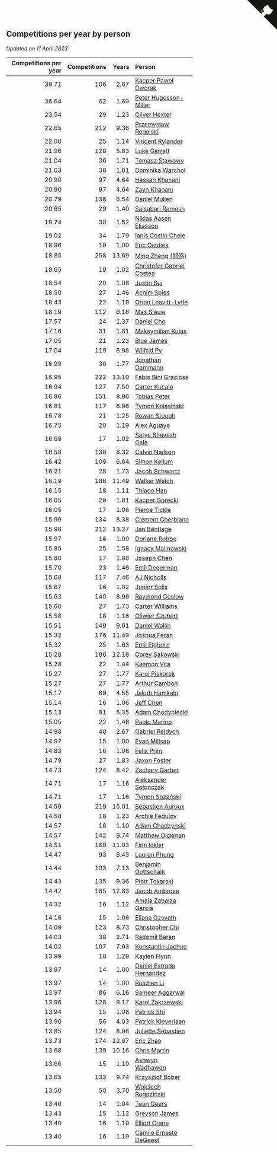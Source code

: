 ## Competitions per year by person

*Updated on 11 April 2023*

| Competitions per year | Competitions | Years | Person |
| ---: | ---: | ---: | :--- |
| 39.71 | 106 | 2.67 | [Kacper Paweł Dworak](https://www.worldcubeassociation.org/persons/2020DWOR01) |
| 36.64 | 62 | 1.69 | [Peter Hugosson-Miller](https://www.worldcubeassociation.org/persons/2021HUGO01) |
| 23.54 | 29 | 1.23 | [Oliver Hexter](https://www.worldcubeassociation.org/persons/2022HEXT01) |
| 22.65 | 212 | 9.36 | [Przemysław Rogalski](https://www.worldcubeassociation.org/persons/2013ROGA02) |
| 22.00 | 25 | 1.14 | [Vincent Rylander](https://www.worldcubeassociation.org/persons/2022RYLA01) |
| 21.96 | 128 | 5.83 | [Luke Garrett](https://www.worldcubeassociation.org/persons/2017GARR05) |
| 21.04 | 36 | 1.71 | [Tomasz Stawowy](https://www.worldcubeassociation.org/persons/2021STAW01) |
| 21.03 | 38 | 1.81 | [Dominika Warchoł](https://www.worldcubeassociation.org/persons/2021WARC01) |
| 20.90 | 97 | 4.64 | [Hassan Khanani](https://www.worldcubeassociation.org/persons/2018KHAN26) |
| 20.90 | 97 | 4.64 | [Zayn Khanani](https://www.worldcubeassociation.org/persons/2018KHAN28) |
| 20.79 | 136 | 6.54 | [Daniel Mullen](https://www.worldcubeassociation.org/persons/2016MULL04) |
| 20.65 | 29 | 1.40 | [Saisabari Ramesh](https://www.worldcubeassociation.org/persons/2021RAME01) |
| 19.74 | 30 | 1.52 | [Niklas Aasen Eliasson](https://www.worldcubeassociation.org/persons/2021ELIA01) |
| 19.02 | 34 | 1.79 | [Ianis Costin Chele](https://www.worldcubeassociation.org/persons/2021CHEL01) |
| 18.96 | 19 | 1.00 | [Eric Ostdiek](https://www.worldcubeassociation.org/persons/2022OSTD01) |
| 18.85 | 258 | 13.69 | [Ming Zheng (郑鸣)](https://www.worldcubeassociation.org/persons/2009ZHEN11) |
| 18.65 | 19 | 1.02 | [Christofor Gabriel Costea](https://www.worldcubeassociation.org/persons/2022COST03) |
| 18.54 | 20 | 1.08 | [Justin Sui](https://www.worldcubeassociation.org/persons/2022SUIJ01) |
| 18.50 | 27 | 1.46 | [Achim Spies](https://www.worldcubeassociation.org/persons/2021SPIE01) |
| 18.43 | 22 | 1.19 | [Orion Leavitt-Lytle](https://www.worldcubeassociation.org/persons/2022LEAV01) |
| 18.19 | 112 | 6.16 | [Max Siauw](https://www.worldcubeassociation.org/persons/2017SIAU02) |
| 17.57 | 24 | 1.37 | [Daniel Cho](https://www.worldcubeassociation.org/persons/2021CHOD01) |
| 17.16 | 31 | 1.81 | [Maksymilian Kulas](https://www.worldcubeassociation.org/persons/2021KULA02) |
| 17.05 | 21 | 1.23 | [Blue James](https://www.worldcubeassociation.org/persons/2022JAME01) |
| 17.04 | 119 | 6.98 | [Wilfrid Py](https://www.worldcubeassociation.org/persons/2016PYWI01) |
| 16.99 | 30 | 1.77 | [Jonathan Dammann](https://www.worldcubeassociation.org/persons/2021DAMM01) |
| 16.95 | 222 | 13.10 | [Fabio Bini Graciose](https://www.worldcubeassociation.org/persons/2010GRAC02) |
| 16.94 | 127 | 7.50 | [Carter Kucala](https://www.worldcubeassociation.org/persons/2015KUCA01) |
| 16.86 | 151 | 8.96 | [Tobias Peter](https://www.worldcubeassociation.org/persons/2014PETE03) |
| 16.81 | 117 | 6.96 | [Tymon Kolasiński](https://www.worldcubeassociation.org/persons/2016KOLA02) |
| 16.78 | 21 | 1.25 | [Rowan Stough](https://www.worldcubeassociation.org/persons/2022STOU01) |
| 16.75 | 20 | 1.19 | [Alex Aguayo](https://www.worldcubeassociation.org/persons/2022AGUA01) |
| 16.69 | 17 | 1.02 | [Satya Bhavesh Gala](https://www.worldcubeassociation.org/persons/2022GALA03) |
| 16.58 | 138 | 8.32 | [Calvin Nielson](https://www.worldcubeassociation.org/persons/2014NIEL03) |
| 16.42 | 109 | 6.64 | [Simon Kellum](https://www.worldcubeassociation.org/persons/2016KELL12) |
| 16.21 | 28 | 1.73 | [Jacob Schwartz](https://www.worldcubeassociation.org/persons/2021SCHW01) |
| 16.19 | 186 | 11.49 | [Walker Welch](https://www.worldcubeassociation.org/persons/2011WELC01) |
| 16.15 | 18 | 1.11 | [Thiago Han](https://www.worldcubeassociation.org/persons/2022HANT01) |
| 16.05 | 29 | 1.81 | [Kacper Górecki](https://www.worldcubeassociation.org/persons/2021GORE01) |
| 16.05 | 17 | 1.06 | [Pierce Tickle](https://www.worldcubeassociation.org/persons/2022TICK01) |
| 15.99 | 134 | 8.38 | [Clément Cherblanc](https://www.worldcubeassociation.org/persons/2014CHER05) |
| 15.98 | 212 | 13.27 | [Jan Bentlage](https://www.worldcubeassociation.org/persons/2010BENT01) |
| 15.97 | 16 | 1.00 | [Doriane Robbe](https://www.worldcubeassociation.org/persons/2022ROBB03) |
| 15.85 | 25 | 1.58 | [Ignacy Malinowski](https://www.worldcubeassociation.org/persons/2021MALI02) |
| 15.80 | 17 | 1.08 | [Joseph Chen](https://www.worldcubeassociation.org/persons/2022CHEN16) |
| 15.70 | 23 | 1.46 | [Emil Degerman](https://www.worldcubeassociation.org/persons/2021DEGE01) |
| 15.68 | 117 | 7.46 | [AJ Nicholls](https://www.worldcubeassociation.org/persons/2015NICH04) |
| 15.67 | 16 | 1.02 | [Junior Solis](https://www.worldcubeassociation.org/persons/2022SOLI03) |
| 15.63 | 140 | 8.96 | [Raymond Goslow](https://www.worldcubeassociation.org/persons/2014GOSL01) |
| 15.60 | 27 | 1.73 | [Carter Williams](https://www.worldcubeassociation.org/persons/2021WILL06) |
| 15.58 | 18 | 1.16 | [Oliwier Szubert](https://www.worldcubeassociation.org/persons/2022SZUB01) |
| 15.51 | 149 | 9.61 | [Daniel Wallin](https://www.worldcubeassociation.org/persons/2013WALL03) |
| 15.32 | 176 | 11.49 | [Joshua Feran](https://www.worldcubeassociation.org/persons/2011FERA01) |
| 15.32 | 25 | 1.63 | [Emil Elghorn](https://www.worldcubeassociation.org/persons/2021ELGH01) |
| 15.28 | 186 | 12.18 | [Corey Sakowski](https://www.worldcubeassociation.org/persons/2011SAKO01) |
| 15.28 | 22 | 1.44 | [Kaemon Vita](https://www.worldcubeassociation.org/persons/2021VITA01) |
| 15.27 | 27 | 1.77 | [Karol Piskorek](https://www.worldcubeassociation.org/persons/2021PISK01) |
| 15.27 | 27 | 1.77 | [Arthur Cambon](https://www.worldcubeassociation.org/persons/2021CAMB01) |
| 15.17 | 69 | 4.55 | [Jakub Hamkało](https://www.worldcubeassociation.org/persons/2018HAMK01) |
| 15.14 | 16 | 1.06 | [Jeff Chen](https://www.worldcubeassociation.org/persons/2022CHEN19) |
| 15.13 | 81 | 5.35 | [Adam Chodyniecki](https://www.worldcubeassociation.org/persons/2017CHOD02) |
| 15.05 | 22 | 1.46 | [Paolo Marino](https://www.worldcubeassociation.org/persons/2021MARI04) |
| 14.98 | 40 | 2.67 | [Gabriel Rejdych](https://www.worldcubeassociation.org/persons/2020REJD01) |
| 14.97 | 15 | 1.00 | [Evan Millsap](https://www.worldcubeassociation.org/persons/2022MILL05) |
| 14.83 | 16 | 1.08 | [Felix Prim](https://www.worldcubeassociation.org/persons/2022PRIM01) |
| 14.79 | 27 | 1.83 | [Jaxon Foster](https://www.worldcubeassociation.org/persons/2021FOST01) |
| 14.73 | 124 | 8.42 | [Zachary Garber](https://www.worldcubeassociation.org/persons/2014GARB01) |
| 14.71 | 17 | 1.16 | [Aleksander Sołonczak](https://www.worldcubeassociation.org/persons/2022SOLO01) |
| 14.71 | 17 | 1.16 | [Tymon Sozański](https://www.worldcubeassociation.org/persons/2022SOZA01) |
| 14.59 | 219 | 15.01 | [Sébastien Auroux](https://www.worldcubeassociation.org/persons/2008AURO01) |
| 14.58 | 18 | 1.23 | [Archie Fedulov](https://www.worldcubeassociation.org/persons/2022FEDU01) |
| 14.57 | 16 | 1.10 | [Adam Chadzynski](https://www.worldcubeassociation.org/persons/2022CHAD02) |
| 14.57 | 142 | 9.74 | [Matthew Dickman](https://www.worldcubeassociation.org/persons/2013DICK01) |
| 14.51 | 160 | 11.03 | [Finn Ickler](https://www.worldcubeassociation.org/persons/2012ICKL01) |
| 14.47 | 93 | 6.43 | [Lauren Phung](https://www.worldcubeassociation.org/persons/2016PHUN02) |
| 14.44 | 103 | 7.13 | [Benjamin Gottschalk](https://www.worldcubeassociation.org/persons/2016GOTT01) |
| 14.43 | 135 | 9.36 | [Piotr Tokarski](https://www.worldcubeassociation.org/persons/2013TOKA01) |
| 14.42 | 185 | 12.83 | [Jacob Ambrose](https://www.worldcubeassociation.org/persons/2010AMBR01) |
| 14.32 | 16 | 1.12 | [Amaia Zabalza Garcia](https://www.worldcubeassociation.org/persons/2022GARC03) |
| 14.16 | 15 | 1.06 | [Eliana Ozsvath](https://www.worldcubeassociation.org/persons/2022OZSV01) |
| 14.09 | 123 | 8.73 | [Christopher Chi](https://www.worldcubeassociation.org/persons/2014CHIC01) |
| 14.03 | 38 | 2.71 | [Radomił Baran](https://www.worldcubeassociation.org/persons/2020BARA02) |
| 14.02 | 107 | 7.63 | [Konstantin Jaehne](https://www.worldcubeassociation.org/persons/2015JAEH01) |
| 13.99 | 18 | 1.29 | [Kaylen Flynn](https://www.worldcubeassociation.org/persons/2022FLYN01) |
| 13.97 | 14 | 1.00 | [Daniel Estrada Hernandez](https://www.worldcubeassociation.org/persons/2022HERN07) |
| 13.97 | 14 | 1.00 | [Ruichen Li](https://www.worldcubeassociation.org/persons/2022LIRU02) |
| 13.97 | 86 | 6.16 | [Sameer Aggarwal](https://www.worldcubeassociation.org/persons/2017AGGA01) |
| 13.96 | 128 | 9.17 | [Karol Zakrzewski](https://www.worldcubeassociation.org/persons/2014ZAKR01) |
| 13.94 | 15 | 1.08 | [Patrick Shi](https://www.worldcubeassociation.org/persons/2022SHIP01) |
| 13.90 | 56 | 4.03 | [Patrick Kleverlaan](https://www.worldcubeassociation.org/persons/2019KLEV01) |
| 13.85 | 124 | 8.96 | [Juliette Sébastien](https://www.worldcubeassociation.org/persons/2014SEBA01) |
| 13.73 | 174 | 12.67 | [Eric Zhao](https://www.worldcubeassociation.org/persons/2010ZHAO19) |
| 13.68 | 139 | 10.16 | [Chris Martin](https://www.worldcubeassociation.org/persons/2013MART03) |
| 13.66 | 15 | 1.10 | [Ashwyn Wadhawan](https://www.worldcubeassociation.org/persons/2022WADH02) |
| 13.65 | 133 | 9.74 | [Krzysztof Bober](https://www.worldcubeassociation.org/persons/2013BOBE01) |
| 13.50 | 50 | 3.70 | [Wojciech Rogoziński](https://www.worldcubeassociation.org/persons/2019ROGO04) |
| 13.46 | 14 | 1.04 | [Teun Geers](https://www.worldcubeassociation.org/persons/2022GEER01) |
| 13.43 | 15 | 1.12 | [Greyson James](https://www.worldcubeassociation.org/persons/2022JAME02) |
| 13.40 | 16 | 1.19 | [Elliott Crane](https://www.worldcubeassociation.org/persons/2022CRAN01) |
| 13.40 | 16 | 1.19 | [Camilo Ernesto DeGeest](https://www.worldcubeassociation.org/persons/2022DEGE01) |


<a href="https://github.com/jonatanklosko/wca_statistics" class="github-corner" aria-label="View source on Github"><svg width="80" height="80" viewBox="0 0 250 250" style="fill:#151513; color:#fff; position: absolute; top: 0; border: 0; right: 0;" aria-hidden="true"><path d="M0,0 L115,115 L130,115 L142,142 L250,250 L250,0 Z"></path><path d="M128.3,109.0 C113.8,99.7 119.0,89.6 119.0,89.6 C122.0,82.7 120.5,78.6 120.5,78.6 C119.2,72.0 123.4,76.3 123.4,76.3 C127.3,80.9 125.5,87.3 125.5,87.3 C122.9,97.6 130.6,101.9 134.4,103.2" fill="currentColor" style="transform-origin: 130px 106px;" class="octo-arm"></path><path d="M115.0,115.0 C114.9,115.1 118.7,116.5 119.8,115.4 L133.7,101.6 C136.9,99.2 139.9,98.4 142.2,98.6 C133.8,88.0 127.5,74.4 143.8,58.0 C148.5,53.4 154.0,51.2 159.7,51.0 C160.3,49.4 163.2,43.6 171.4,40.1 C171.4,40.1 176.1,42.5 178.8,56.2 C183.1,58.6 187.2,61.8 190.9,65.4 C194.5,69.0 197.7,73.2 200.1,77.6 C213.8,80.2 216.3,84.9 216.3,84.9 C212.7,93.1 206.9,96.0 205.4,96.6 C205.1,102.4 203.0,107.8 198.3,112.5 C181.9,128.9 168.3,122.5 157.7,114.1 C157.9,116.9 156.7,120.9 152.7,124.9 L141.0,136.5 C139.8,137.7 141.6,141.9 141.8,141.8 Z" fill="currentColor" class="octo-body"></path></svg></a><style>.github-corner:hover .octo-arm{animation:octocat-wave 560ms ease-in-out}@keyframes octocat-wave{0%,100%{transform:rotate(0)}20%,60%{transform:rotate(-25deg)}40%,80%{transform:rotate(10deg)}}@media (max-width:500px){.github-corner:hover .octo-arm{animation:none}.github-corner .octo-arm{animation:octocat-wave 560ms ease-in-out}}</style>

